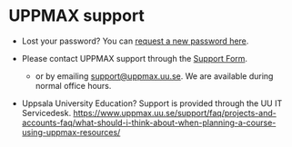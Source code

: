 # UPPMAX support

- Lost your password? You can [request a new password here](https://supr.naiss.se/login/).

- Please contact UPPMAX support through the [Support Form](https://supr.naiss.se/support/).
  - or by emailing support@uppmax.uu.se. We are available during normal office hours.

- Uppsala University Education? Support is provided through the UU IT Servicedesk. https://www.uppmax.uu.se/support/faq/projects-and-accounts-faq/what-should-i-think-about-when-planning-a-course-using-uppmax-resources/
